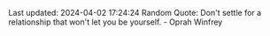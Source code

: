 Last updated: 2024-04-02 17:24:24
Random Quote: Don't settle for a relationship that won't let you be yourself. - Oprah Winfrey